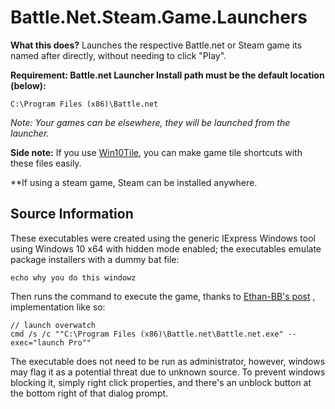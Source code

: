 # Battle.Net.Steam.Game.Launchers

<b>What this does?</b> Launches the respective Battle.net or Steam game its named after directly, without needing to click "Play".

**Requirement: Battle.net Launcher Install path must be the default location (below):**<br />

```C:\Program Files (x86)\Battle.net```

*Note: Your games can be elsewhere, they will be launched from the launcher.*

<b>Side note:</b> If you use <a href="https://forum.xda-developers.com/windows-10/development/win10tile-native-custom-windows-10-t3248677">Win10Tile</a>, you can make game tile shortcuts with these files easily.

**If using a steam game, Steam can be installed anywhere.

## Source Information

These executables were created using the generic IExpress Windows tool using Windows 10 x64 with hidden mode enabled; the executables emulate package installers with a dummy bat file:
```
echo why you do this windowz
```

Then runs the command to execute the game, thanks to <a href="https://github.com/dafzor/bnetlauncher/issues/22#issuecomment-399788430">Ethan-BB's post</a> , implementation like so:
```
// launch overwatch
cmd /s /c ""C:\Program Files (x86)\Battle.net\Battle.net.exe" --exec="launch Pro""
```

The executable does not need to be run as administrator, however, windows may flag it as a potential threat due to unknown source. To prevent windows blocking it, simply right click properties, and there's an unblock button at the bottom right of that dialog prompt.

